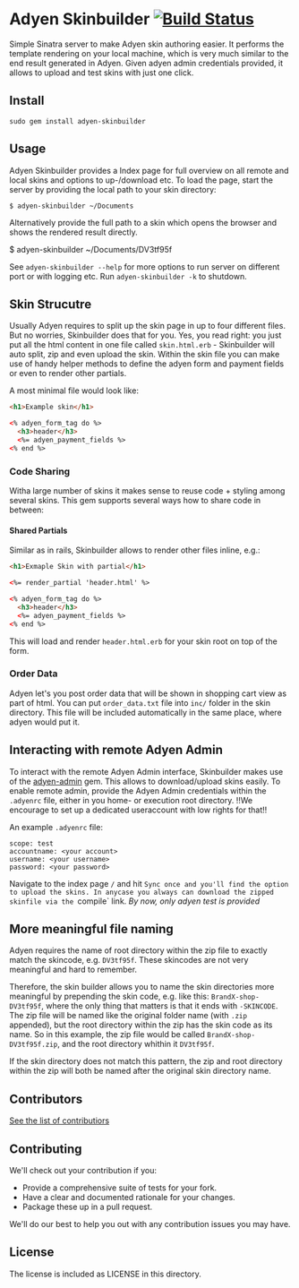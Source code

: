 # Adyen Skinbuilder [![Build Status](https://secure.travis-ci.org/priithaamer/adyen-skinbuilder.png?branch=master)](http://travis-ci.org/priithaamer/adyen-skinbuilder)

Simple Sinatra server to make Adyen skin authoring easier. It performs the template rendering on your local machine, which is very much similar to the end result generated in Adyen. Given adyen admin credentials provided, it allows to upload and test skins with just one click.

## Install

    sudo gem install adyen-skinbuilder


## Usage

Adyen Skinbuilder provides a Index page for full overview on all remote and local skins and options to up-/download etc. To load the page, start the server by providing the local path to your skin directory:

    $ adyen-skinbuilder ~/Documents

Alternatively provide the full path to a skin which opens the browser and shows the rendered result directly.

$ adyen-skinbuilder ~/Documents/DV3tf95f


See `adyen-skinbuilder --help` for more options to run server on different port or with logging etc. Run `adyen-skinbuilder -k` to shutdown.


## Skin Strucutre

Usually Adyen requires to split up the skin page in up to four different files. But no worries, Skinbuilder does that for you. Yes, you read right: you just put all the html content in one file called `skin.html.erb` - Skinbuilder will auto split, zip and even upload the skin. Within the skin file you can make use of handy helper methods to define the adyen form and payment fields or even to render other partials.

A most minimal file would look like:

```html
<h1>Example skin</h1>

<% adyen_form_tag do %>
  <h3>header</h3>
  <%= adyen_payment_fields %>
<% end %>

```

### Code Sharing

Witha large number of skins it makes sense to reuse code + styling among several skins. This gem supports several ways how to share code in between:

#### Shared Partials

Similar as in rails, Skinbuilder allows to render other files inline, e.g.:


```html
<h1>Exmaple Skin with partial</h1>

<%= render_partial 'header.html' %>

<% adyen_form_tag do %>
  <h3>header</h3>
  <%= adyen_payment_fields %>
<% end %>

```

This will load and render `header.html.erb` for your skin root on top of the form.

### Order Data

Adyen let's you post order data that will be shown in shopping cart view as part of html. You can put `order_data.txt` file into `inc/` folder in the skin directory. This file will be included automatically in the same place, where adyen would put it.

## Interacting with remote Adyen Admin

To interact with the remote Adyen Admin interface, Skinbuilder makes use of the [adyen-admin](https://github.com/rngtng/adyen-admin) gem. This
allows to download/upload skins easily. To enable remote admin, provide the Adyen Admin credentials within the `.adyenrc` file, either in you home- or execution root directory. !!We encourage to set up a dedicated useraccount with low rights for that!!

An example `.adyenrc` file:

    scope: test
    accountname: <your account>
    username: <your username>
    password: <your password>


Navigate to the index page `/` and hit `Sync once and you'll find the option to upload the skins. In anycase you always can download the zipped skinfile via the `compile` link. *By now, only adyen test is provided*

## More meaningful file naming

Adyen requires the name of root directory within the zip file to exactly match the skincode, e.g. `DV3tf95f`.
These skincodes are not very meaningful and hard to remember.

Therefore, the skin builder allows you to name the skin directories more meaningful by prepending the skin code, e.g. like this:
`BrandX-shop-DV3tf95f`, where the only thing that matters is that it ends with `-SKINCODE`.
The zip file will be named like the original folder name (with `.zip` appended), but the root directory within the zip has the skin code as its name.
So in this example, the zip file would be called `BrandX-shop-DV3tf95f.zip`, and the root directory whithin it `DV3tf95f`.

If the skin directory does not match this pattern, the zip and root directory within the zip will both be named after the original skin directory name.

## Contributors

[See the list of contributiors](https://github.com/priithaamer/adyen-skinbuilder/network/members)


## Contributing

We'll check out your contribution if you:

- Provide a comprehensive suite of tests for your fork.
- Have a clear and documented rationale for your changes.
- Package these up in a pull request.

We'll do our best to help you out with any contribution issues you may have.


## License

The license is included as LICENSE in this directory.

